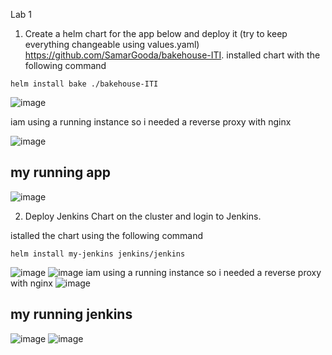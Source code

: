 Lab 1
1. Create a helm chart for the app below and deploy it (try to keep everything changeable using values.yaml) https://github.com/SamarGooda/bakehouse-ITI.
 installed chart with the following command
 ```
 helm install bake ./bakehouse-ITI
 ```
 ![image](https://user-images.githubusercontent.com/47079437/217108997-6ddb66d9-6aad-449a-aa25-f6458f797e03.png)

  iam using a running instance so i needed a reverse proxy with nginx
  
  ![image](https://user-images.githubusercontent.com/47079437/217109292-53ea4ff0-266d-4926-adc0-6ce9151b28ac.png)

## my running app

![image](https://user-images.githubusercontent.com/47079437/217109367-724f7268-2786-430f-b817-fe76204e2b43.png)


2. Deploy Jenkins Chart on the cluster and login to Jenkins.

istalled the chart using the following command
```
helm install my-jenkins jenkins/jenkins
```
![image](https://user-images.githubusercontent.com/47079437/217109826-7bc18151-54c9-4497-a37a-848ea1519d79.png)
![image](https://user-images.githubusercontent.com/47079437/217109868-cd0f7419-4fde-4fa1-88c2-72f92034b0bd.png)
 iam using a running instance so i needed a reverse proxy with nginx
 ![image](https://user-images.githubusercontent.com/47079437/217109964-54525f50-9828-4f3e-8969-ee3b4eee8211.png)
## my running jenkins
![image](https://user-images.githubusercontent.com/47079437/217109909-09fcf0e9-cbc2-4a44-9570-d4f68fabd680.png)
![image](https://user-images.githubusercontent.com/47079437/217110030-5a1a6f54-c09c-42b1-a005-3057e44bf32d.png)

